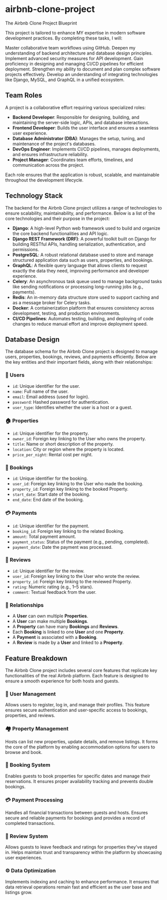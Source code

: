 # airbnb-clone-project
The Airbnb Clone Project Blueprint

This project is tailored to enhance MY expertise in modern software development practices. By completing these tasks, I will:

Master collaborative team workflows using GitHub.
Deepen my understanding of backend architecture and database design principles.
Implement advanced security measures for API development.
Gain proficiency in designing and managing CI/CD pipelines for efficient deployment.
Strengthen my ability to document and plan complex software projects effectively.
Develop an understanding of integrating technologies like Django, MySQL, and GraphQL in a unified ecosystem.


## Team Roles

A project is a collaborative effort requiring various specialized roles:

- **Backend Developer**: Responsible for designing, building, and maintaining the server-side logic, APIs, and database interactions.
- **Frontend Developer**: Builds the user interface and ensures a seamless user experience.
- **Database Administrator (DBA)**: Manages the setup, tuning, and maintenance of the project's databases.
- **DevOps Engineer**: Implements CI/CD pipelines, manages deployments, and ensures infrastructure reliability.
- **Project Manager**: Coordinates team efforts, timelines, and communication across the project.

Each role ensures that the application is robust, scalable, and maintainable throughout the development lifecycle.


## Technology Stack

The backend for the Airbnb Clone project utilizes a range of technologies to ensure scalability, maintainability, and performance. Below is a list of the core technologies and their purpose in the project:

- **Django**: A high-level Python web framework used to build and organize the core backend functionalities and API logic.
- **Django REST Framework (DRF)**: A powerful toolkit built on Django for building RESTful APIs, handling serialization, authentication, and permissions.
- **PostgreSQL**: A robust relational database used to store and manage structured application data such as users, properties, and bookings.
- **GraphQL**: A flexible query language that allows clients to request exactly the data they need, improving performance and developer experience.
- **Celery**: An asynchronous task queue used to manage background tasks like sending notifications or processing long-running jobs (e.g., payments).
- **Redis**: An in-memory data structure store used to support caching and as a message broker for Celery tasks.
- **Docker**: A containerization platform that ensures consistency across development, testing, and production environments.
- **CI/CD Pipelines**: Automates testing, building, and deploying of code changes to reduce manual effort and improve deployment speed.


## Database Design

The database schema for the Airbnb Clone project is designed to manage users, properties, bookings, reviews, and payments efficiently. Below are the key entities and their important fields, along with their relationships:

### 🧑 Users
- `id`: Unique identifier for the user.
- `name`: Full name of the user.
- `email`: Email address (used for login).
- `password`: Hashed password for authentication.
- `user_type`: Identifies whether the user is a host or a guest.

### 🏠 Properties
- `id`: Unique identifier for the property.
- `owner_id`: Foreign key linking to the User who owns the property.
- `title`: Name or short description of the property.
- `location`: City or region where the property is located.
- `price_per_night`: Rental cost per night.

### 📅 Bookings
- `id`: Unique identifier for the booking.
- `user_id`: Foreign key linking to the User who made the booking.
- `property_id`: Foreign key linking to the booked Property.
- `start_date`: Start date of the booking.
- `end_date`: End date of the booking.

### 💳 Payments
- `id`: Unique identifier for the payment.
- `booking_id`: Foreign key linking to the related Booking.
- `amount`: Total payment amount.
- `payment_status`: Status of the payment (e.g., pending, completed).
- `payment_date`: Date the payment was processed.

### 📝 Reviews
- `id`: Unique identifier for the review.
- `user_id`: Foreign key linking to the User who wrote the review.
- `property_id`: Foreign key linking to the reviewed Property.
- `rating`: Numeric rating (e.g., 1–5 stars).
- `comment`: Textual feedback from the user.

### 🔗 Relationships
- A **User** can own multiple **Properties**.
- A **User** can make multiple **Bookings**.
- A **Property** can have many **Bookings** and **Reviews**.
- Each **Booking** is linked to one **User** and one **Property**.
- A **Payment** is associated with a **Booking**.
- A **Review** is made by a **User** and linked to a **Property**.


## Feature Breakdown

The Airbnb Clone project includes several core features that replicate key functionalities of the real Airbnb platform. Each feature is designed to ensure a smooth experience for both hosts and guests.

### 👤 User Management
Allows users to register, log in, and manage their profiles. This feature ensures secure authentication and user-specific access to bookings, properties, and reviews.

### 🏘️ Property Management
Hosts can list new properties, update details, and remove listings. It forms the core of the platform by enabling accommodation options for users to browse and book.

### 📅 Booking System
Enables guests to book properties for specific dates and manage their reservations. It ensures proper availability tracking and prevents double bookings.

### 💳 Payment Processing
Handles all financial transactions between guests and hosts. Ensures secure and reliable payments for bookings and provides a record of completed transactions.

### 📝 Review System
Allows guests to leave feedback and ratings for properties they've stayed in. Helps maintain trust and transparency within the platform by showcasing user experiences.

### ⚙️ Data Optimization
Implements indexing and caching to enhance performance. It ensures that data retrieval operations remain fast and efficient as the user base and listings grow.
